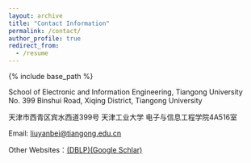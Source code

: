 ```yaml
---
layout: archive
title: "Contact Information"
permalink: /contact/
author_profile: true
redirect_from:
  - /resume
---
```


{% include base_path %}


School of Electronic and Information Engineering, Tiangong University  
No. 399 Binshui Road, Xiqing District, Tiangong University  

天津市西青区宾水西道399号 天津工业大学 电子与信息工程学院4A516室  

Email: liuyanbei@tiangong.edu.cn  

Other Websites：[(DBLP)](https://dblp.org/search?q=yanbei+liu)[(Google Schlar)](https://scholar.google.com.hk/citations?user=JuNVa_IAAAAJ&hl=zh-CN)
